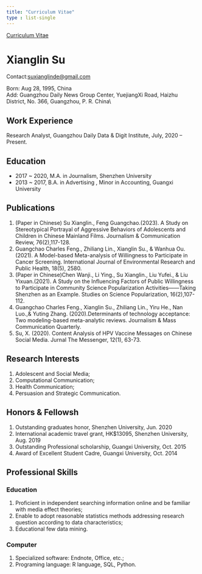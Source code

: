 ```yaml
---
title: "Curriculum Vitae"
type : list-single
---
```

[Curriculum Vitae](https://github.com/sherlino/sherlino.github.io/tree/master/static/xianglin_CV.pdf)

# Xianglin Su
Contact:suxianglinde@gmail.com

Born: Aug 28, 1995, China\
Add:
Guangzhou Daily News Group Center,
YuejiangXi Road, Haizhu District,
No. 366, Guangzhou, P. R. China\

## Work Experience
Research Analyst, Guangzhou Daily Data & Digit Institute, July, 2020 – Present.

## Education
- 2017 ~ 2020, M.A. in Journalism, Shenzhen University
- 2013 ~ 2017, B.A. in Advertising , Minor in Accounting, Guangxi University 



## Publications 
   1. (Paper in Chinese) Su Xianglin., Feng Guangchao.(2023). A Study on Stereotypical Portrayal of Aggressive Behaviors of Adolescents and Children in Chinese Mainland Films. Journalism & Communication Review, 76(2),117-128.
   2. Guangchao Charles Feng., Zhiliang Lin., Xianglin Su., & Wanhua Ou.(2021). A Model-based Meta-analysis of Willingness to Participate in Cancer Screening. International Journal of Environmental Research and Public Health, 18(5), 2580.
   3. (Paper in Chinese)Chen Wanji., Li Ying., Su Xianglin., Liu Yufei., & Liu Yixuan.(2021). A Study on the Influencing Factors of Public Willingness to Participate in Community Science Popularization Activities——Taking Shenzhen as an Example. Studies on Science Popularization, 16(2),107-112.
   4. Guangchao Charles Feng., Xianglin Su., Zhiliang Lin., Yiru He., Nan Luo.,& Yuting Zhang. (2020).Determinants of technology acceptance: Two modeling-based meta-analytic reviews. Journalism & Mass Communication Quarterly.
   5. Su, X. (2020). Content Analysis of HPV Vaccine Messages on Chinese Social Media. Jurnal The Messenger, 12(1), 63-73.


## Research Interests
   1. Adolescent and Social Media;
   2. Computational Communication;
   3. Health Communication;
   4. Persuasion and Strategic Communication.
 

## Honors & Fellowsh
   1. Outstanding graduates honor, Shenzhen University, Jun. 2020
   2. International academic travel grant, HK$13095, Shenzhen University, Aug. 2019
   3. Outstanding Professional scholarship, Guangxi University, Oct. 2015
   4. Award of Excellent Student Cadre, Guangxi University, Oct. 2014


## Professional Skills
### Education
   1. Proficient in independent searching information online and be familiar with media effect theories;
   2. Enable to adopt reasonable statistics methods addressing research question according to data characteristics;
   3. Educational few data mining.


### Computer
   1. Specialized software: Endnote, Office, etc.;
   2. Programing language: R language, SQL, Python.

